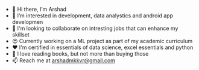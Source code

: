 - 👋 Hi there, I’m Arshad
- 👀 I’m interested in development, data analystics and android app developmen
- 💞️ I'm looking to collaborate on intresting jobs that can enhance my skillset
- 😍 Currently working on a ML project as part of my academic curriculum 
- ❤️ I'm certified in essentials of data science, excel essentials and python
- 📖 I love reading books, but not more than buying those
- 📫 Reach me at arshadmkkvr@gmail.com
